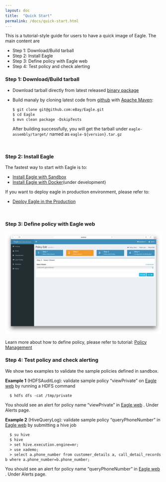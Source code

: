 ```yaml
---
layout: doc
title:  "Quick Start" 
permalink: /docs/quick-start.html
---
```


This is a tutorial-style guide for users to have a quick image of Eagle. The main content are

* Step 1: Download/Build tarball
* Step 2: Install Eagle
* Step 3: Define policy with Eagle web
* Step 4: Test policy and check alerting

### Step 1: Download/Build tarball

* Download tarball directly from latest released [binary package](http://66.211.190.194/eagle-0.1.0.tar.gz)

* Build manaly by cloning latest code from [github](https://github.com/ebay/eagle) with [Apache Maven](https://maven.apache.org/):

	  $ git clone git@github.com:eBay/Eagle.git
	  $ cd Eagle
	  $ mvn clean package -DskipTests

	After building successfully, you will get the tarball under `eagle-assembly/target/` named as `eagle-${version}.tar.gz`
<br/>

### Step 2: Install Eagle
The fastest way to start with Eagle is to:

* [Install Eagle with Sandbox](/docs/deployment-in-sandbox.html)
* [Install Eagle with Docker](https://github.com/eBay/Eagle/issues/2)(under development)

If you want to deploy eagle in production environment, please refer to:

* [Deploy Eagle in the Production](/docs/deployment-in-production.html)
<br/>

### Step 3: Define policy with Eagle web

![](/images/docs/hdfs-policy1.png)

Learn more about how to define policy, please refer to tutorial: [Policy Management](/docs/policy.html)
<br/>

### Step 4: Test policy and check alerting

We show two examples to validate the sample policies defined in sandbox.

**Example 1** (HDFSAuditLog): validate sample policy “viewPrivate” on [Eagle web](http://localhost:9099/eagle-service) by running a HDFS command

      $ hdfs dfs -cat /tmp/private

  You should see an alert for policy name “viewPrivate” in [Eagle web](http://localhost:9099/eagle-service) . Under Alerts page.

**Example 2** (HiveQueryLog): validate sample policy “queryPhoneNumber” in [Eagle web](http://localhost:9099/eagle-service) by submitting a hive job

      $ su hive
      $ hive
      > set hive.execution.engine=mr;
      > use xademo;
      > select a.phone_number from customer_details a, call_detail_records b where a.phone_number=b.phone_number;

  You should see an alert for policy name “queryPhoneNumber” in [Eagle web](http://localhost:9099/eagle-service) . Under Alerts page.

<br/>

<br/>
